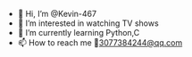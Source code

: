- 👋 Hi, I’m @Kevin-467
- 👀 I’m interested in watching TV shows
- 🌱 I’m currently learning Python,C
- 📫 How to reach me 📧3077384244@qq.com 

<!---
Kevin-467/Kevin-467 is a ✨ special ✨ repository because its `README.md` (this file) appears on your GitHub profile.
You can click the Preview link to take a look at your changes.
--->
